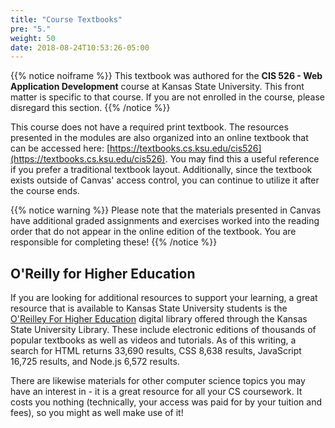 ```yaml
---
title: "Course Textbooks"
pre: "5."
weight: 50
date: 2018-08-24T10:53:26-05:00
---
```


{{% notice noiframe %}}
This textbook was authored for the **CIS 526 - Web Application Development** course at Kansas State University.  This front matter is specific to that course.  If you are not enrolled in the course, please disregard this section.
{{% /notice %}}

This course does not have a required print textbook.  The resources presented in the modules are also organized into an online textbook that can be accessed here: [https://textbooks.cs.ksu.edu/cis526](https://textbooks.cs.ksu.edu/cis526).  You may find this a useful reference if you prefer a traditional textbook layout.  Additionally, since the textbook exists outside of Canvas' access control, you can continue to utilize it after the course ends.

{{% notice warning %}}
Please note that the materials presented in Canvas have additional graded assignments and exercises worked into the reading order that do not appear in the online edition of the textbook.  You are responsible for completing these!
{{% /notice %}}

## O'Reilly for Higher Education

If you are looking for additional resources to support your learning, a great resource that is available to Kansas State University students is the [O'Reilley For Higher Education](https://go.oreilly.com/kansas-state-university) digital library offered through the Kansas State University Library.  These include electronic editions of thousands of popular textbooks as well as videos and tutorials.  As of this writing, a search for HTML returns 33,690 results, CSS 8,638 results, JavaScript 16,725 results, and Node.js 6,572 results.  

There are likewise materials for other computer science topics you may have an interest in - it is a great resource for all your CS coursework.  It costs you nothing (technically, your access was paid for by your tuition and fees), so you might as well make use of it!


